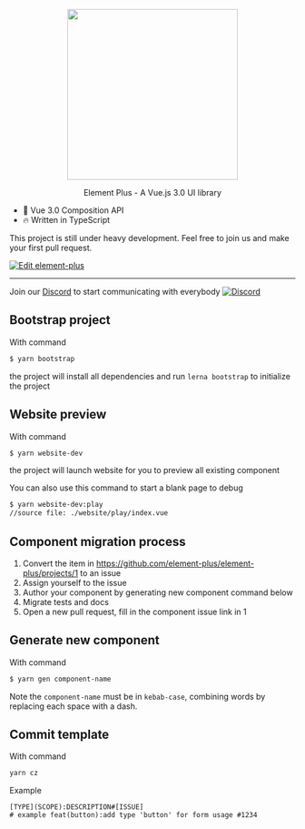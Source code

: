 <p align="center">
  <img width="300px" src="https://user-images.githubusercontent.com/10731096/95823103-9ce15780-0d5f-11eb-8010-1bd1b5910d4f.png">
</p>

<p align="center">Element Plus - A Vue.js 3.0 UI library</p>

* 💪 Vue 3.0 Composition API
* 🔥 Written in TypeScript

This project is still under heavy development. Feel free to join us and make your first pull request.

[![Edit element-plus](https://codesandbox.io/static/img/play-codesandbox.svg)](https://codesandbox.io/s/element-plus-ncxnt?fontsize=14&hidenavigation=1&theme=dark)

---

Join our [Discord](https://discord.link/ElementPlus) to start communicating with everybody <a href="https://discord.link/ElementPlus" target="_blank" rel="noreferrer noopener" align="center"> ![Discord](https://discord.com/api/guilds/746641026239954954/widget.png?style=shield)</a>

## Bootstrap project
With command
```bash
$ yarn bootstrap
```
the project will install all dependencies and run `lerna bootstrap` to initialize the project

## Website preview
With command
```bash
$ yarn website-dev
```
the project will launch website for you to preview all existing component

You can also use this command to start a blank page to debug
```bash
$ yarn website-dev:play
//source file: ./website/play/index.vue
```
## Component migration process
1. Convert the item in https://github.com/element-plus/element-plus/projects/1 to an issue
2. Assign yourself to the issue
3. Author your component by generating new component command below
4. Migrate tests and docs
5. Open a new pull request, fill in the component issue link in 1

## Generate new component
With command
```bash
$ yarn gen component-name
```

Note the `component-name` must be in `kebab-case`, combining words by replacing each space with a dash.

## Commit template
With command
```bash
yarn cz
```

Example
```
[TYPE](SCOPE):DESCRIPTION#[ISSUE]
# example feat(button):add type 'button' for form usage #1234
```

